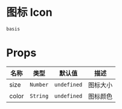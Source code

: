 # 图标 Icon

```demo
basis
```

# Props

| 名称  | 类型     | 默认值      | 描述     |
| ----- | -------- | ----------- | -------- |
| size  | `Number` | `undefined` | 图标大小 |
| color | `String` | `undefined` | 图标颜色 |